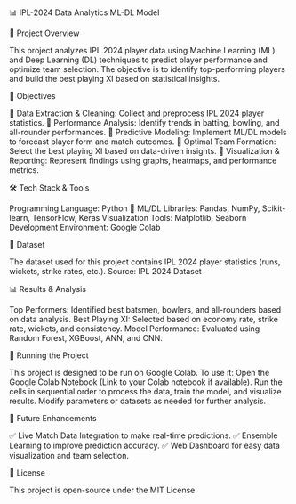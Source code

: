 📊 IPL-2024 Data Analytics ML-DL Model

📌 Project Overview

This project analyzes IPL 2024 player data using Machine Learning (ML) and Deep Learning (DL) techniques to predict player performance and optimize team selection. The objective is to identify top-performing players and build the best playing XI based on statistical insights.


🎯 Objectives

📌 Data Extraction & Cleaning: Collect and preprocess IPL 2024 player statistics.
📌 Performance Analysis: Identify trends in batting, bowling, and all-rounder performances.
📌 Predictive Modeling: Implement ML/DL models to forecast player form and match outcomes.
📌 Optimal Team Formation: Select the best playing XI based on data-driven insights.
📌 Visualization & Reporting: Represent findings using graphs, heatmaps, and performance metrics.


🛠 Tech Stack & Tools

Programming Language: Python 🐍
ML/DL Libraries: Pandas, NumPy, Scikit-learn, TensorFlow, Keras
Visualization Tools: Matplotlib, Seaborn
Development Environment: Google Colab


📂 Dataset

The dataset used for this project contains IPL 2024 player statistics (runs, wickets, strike rates, etc.).
Source: IPL 2024 Dataset


📊 Results & Analysis

Top Performers: Identified best batsmen, bowlers, and all-rounders based on data analysis.
Best Playing XI: Selected based on economy rate, strike rate, wickets, and consistency.
Model Performance: Evaluated using Random Forest, XGBoost, ANN, and CNN.


🚀 Running the Project

This project is designed to be run on Google Colab. To use it:
Open the Google Colab Notebook (Link to your Colab notebook if available).
Run the cells in sequential order to process the data, train the model, and visualize results.
Modify parameters or datasets as needed for further analysis.


🔗 Future Enhancements

✅ Live Match Data Integration to make real-time predictions.
✅ Ensemble Learning to improve prediction accuracy.
✅ Web Dashboard for easy data visualization and team selection.


📜 License

This project is open-source under the MIT License

